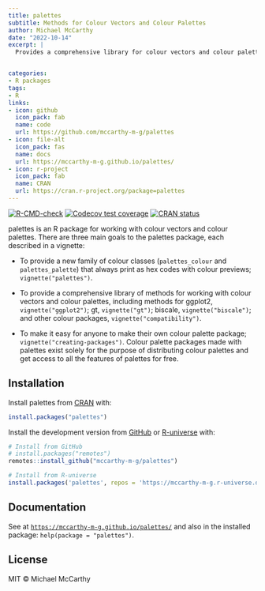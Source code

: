 ```yaml
---
title: palettes
subtitle: Methods for Colour Vectors and Colour Palettes
author: Michael McCarthy
date: "2022-10-14"
excerpt: |
  Provides a comprehensive library for colour vectors and colour palettes using a new family of colour classes (`palettes_colour` and `palettes_palette`) that always print as hex codes with colour previews. Capabilities include: formatting, casting and coercion, extraction and updating of components, plotting, colour mixing arithmetic, and colour interpolation.


categories:
- R packages
tags:
- R
links:
- icon: github
  icon_pack: fab
  name: code
  url: https://github.com/mccarthy-m-g/palettes
- icon: file-alt
  icon_pack: fas
  name: docs
  url: https://mccarthy-m-g.github.io/palettes/
- icon: r-project
  icon_pack: fab
  name: CRAN
  url: https://cran.r-project.org/package=palettes
---
```


<!-- badges: start -->
[![R-CMD-check](https://github.com/mccarthy-m-g/palettes/actions/workflows/R-CMD-check.yaml/badge.svg)](https://github.com/mccarthy-m-g/palettes/actions/workflows/R-CMD-check.yaml)
[![Codecov test
coverage](https://codecov.io/gh/mccarthy-m-g/palettes/branch/main/graph/badge.svg)](https://app.codecov.io/gh/mccarthy-m-g/palettes?branch=main)
[![CRAN
status](https://www.r-pkg.org/badges/version/palettes)](https://CRAN.R-project.org/package=palettes)
<!-- badges: end -->

palettes is an R package for working with colour vectors and colour
palettes. There are three main goals to the palettes package, each
described in a vignette:

-   To provide a new family of colour classes (`palettes_colour` and
    `palettes_palette`) that always print as hex codes with colour
    previews; `vignette("palettes")`.

-   To provide a comprehensive library of methods for working with
    colour vectors and colour palettes, including methods for ggplot2,
    `vignette("ggplot2")`; gt, `vignette("gt")`; biscale,
    `vignette("biscale")`; and other colour packages,
    `vignette("compatibility")`.

-   To make it easy for anyone to make their own colour palette package;
    `vignette("creating-packages")`. Colour palette packages made with
    palettes exist solely for the purpose of distributing colour
    palettes and get access to all the features of palettes for free.

## Installation

Install palettes from [CRAN](https://cran.r-project.org) with:

```r
install.packages("palettes")
```

Install the development version from [GitHub](https://github.com/) or
[R-universe](https://r-universe.dev/) with:

```r
# Install from GitHub
# install.packages("remotes")
remotes::install_github("mccarthy-m-g/palettes")

# Install from R-universe
install.packages('palettes', repos = 'https://mccarthy-m-g.r-universe.dev')
```

## Documentation

See at
[`https://mccarthy-m-g.github.io/palettes/`](https://mccarthy-m-g.github.io/palettes/reference/index.html)
and also in the installed package: `help(package = "palettes")`.

## License

MIT © Michael McCarthy
